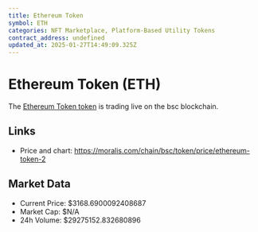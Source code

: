 ```yaml
---
title: Ethereum Token
symbol: ETH
categories: NFT Marketplace, Platform-Based Utility Tokens
contract_address: undefined
updated_at: 2025-01-27T14:49:09.325Z
---
```


# Ethereum Token (ETH)
The [Ethereum Token token](https://moralis.com/chain/bsc/token/price/ethereum-token-2) is trading live on the bsc blockchain.

## Links
- Price and chart: https://moralis.com/chain/bsc/token/price/ethereum-token-2

## Market Data
- Current Price: $3168.6900092408687
- Market Cap: $N/A
- 24h Volume: $29275152.832680896

